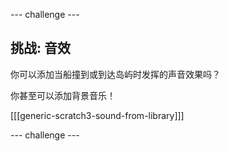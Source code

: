 \--- challenge \---

## 挑战: 音效

你可以添加当船撞到或到达岛屿时发挥的声音效果吗？

你甚至可以添加背景音乐！

[[[generic-scratch3-sound-from-library]]]

\--- challenge \---